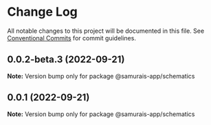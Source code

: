 # Change Log

All notable changes to this project will be documented in this file.
See [Conventional Commits](https://conventionalcommits.org) for commit guidelines.

## 0.0.2-beta.3 (2022-09-21)

**Note:** Version bump only for package @samurais-app/schematics





## 0.0.1 (2022-09-21)

**Note:** Version bump only for package @samurais-app/schematics
